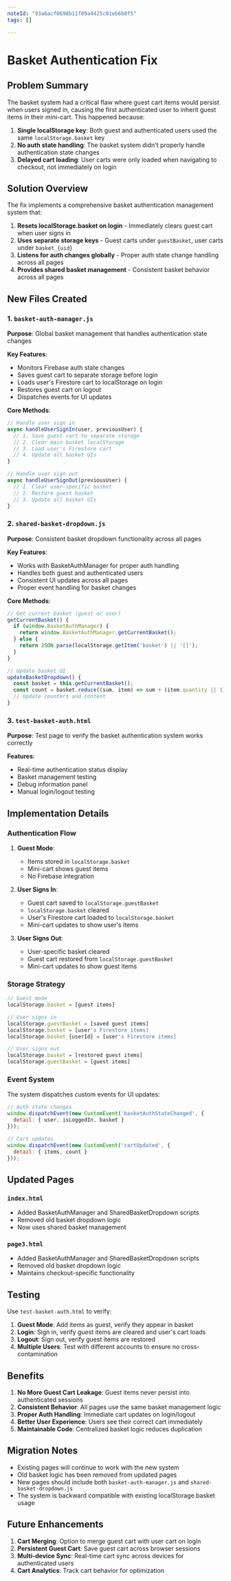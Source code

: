 ```yaml
---
noteId: "93a6acf0698b11f09a4425c01eb6b8f5"
tags: []

---
```


# Basket Authentication Fix

## Problem Summary

The basket system had a critical flaw where guest cart items would persist when users signed in, causing the first authenticated user to inherit guest items in their mini-cart. This happened because:

1. **Single localStorage key**: Both guest and authenticated users used the same `localStorage.basket` key
2. **No auth state handling**: The basket system didn't properly handle authentication state changes
3. **Delayed cart loading**: User carts were only loaded when navigating to checkout, not immediately on login

## Solution Overview

The fix implements a comprehensive basket authentication management system that:

1. **Resets localStorage.basket on login** - Immediately clears guest cart when user signs in
2. **Uses separate storage keys** - Guest carts under `guestBasket`, user carts under `basket_{uid}`
3. **Listens for auth changes globally** - Proper auth state change handling across all pages
4. **Provides shared basket management** - Consistent basket behavior across all pages

## New Files Created

### 1. `basket-auth-manager.js`
**Purpose**: Global basket management that handles authentication state changes

**Key Features**:
- Monitors Firebase auth state changes
- Saves guest cart to separate storage before login
- Loads user's Firestore cart to localStorage on login
- Restores guest cart on logout
- Dispatches events for UI updates

**Core Methods**:
```javascript
// Handle user sign in
async handleUserSignIn(user, previousUser) {
  // 1. Save guest cart to separate storage
  // 2. Clear main basket localStorage
  // 3. Load user's Firestore cart
  // 4. Update all basket UIs
}

// Handle user sign out  
async handleUserSignOut(previousUser) {
  // 1. Clear user-specific basket
  // 2. Restore guest basket
  // 3. Update all basket UIs
}
```

### 2. `shared-basket-dropdown.js`
**Purpose**: Consistent basket dropdown functionality across all pages

**Key Features**:
- Works with BasketAuthManager for proper auth handling
- Handles both guest and authenticated users
- Consistent UI updates across all pages
- Proper event handling for basket changes

**Core Methods**:
```javascript
// Get current basket (guest or user)
getCurrentBasket() {
  if (window.BasketAuthManager) {
    return window.BasketAuthManager.getCurrentBasket();
  } else {
    return JSON.parse(localStorage.getItem('basket') || '[]');
  }
}

// Update basket UI
updateBasketDropdown() {
  const basket = this.getCurrentBasket();
  const count = basket.reduce((sum, item) => sum + (item.quantity || 1), 0);
  // Update counters and content
}
```

### 3. `test-basket-auth.html`
**Purpose**: Test page to verify the basket authentication system works correctly

**Features**:
- Real-time authentication status display
- Basket management testing
- Debug information panel
- Manual login/logout testing

## Implementation Details

### Authentication Flow

1. **Guest Mode**:
   - Items stored in `localStorage.basket`
   - Mini-cart shows guest items
   - No Firebase integration

2. **User Signs In**:
   - Guest cart saved to `localStorage.guestBasket`
   - `localStorage.basket` cleared
   - User's Firestore cart loaded to `localStorage.basket`
   - Mini-cart updates to show user's items

3. **User Signs Out**:
   - User-specific basket cleared
   - Guest cart restored from `localStorage.guestBasket`
   - Mini-cart updates to show guest items

### Storage Strategy

```javascript
// Guest mode
localStorage.basket = [guest items]

// User signs in
localStorage.guestBasket = [saved guest items]
localStorage.basket = [user's Firestore items]
localStorage.basket_{userId} = [user's Firestore items]

// User signs out
localStorage.basket = [restored guest items]
localStorage.guestBasket = [guest items]
```

### Event System

The system dispatches custom events for UI updates:

```javascript
// Auth state changes
window.dispatchEvent(new CustomEvent('basketAuthStateChanged', {
  detail: { user, isLoggedIn, basket }
}));

// Cart updates
window.dispatchEvent(new CustomEvent('cartUpdated', {
  detail: { items, count }
}));
```

## Updated Pages

### `index.html`
- Added BasketAuthManager and SharedBasketDropdown scripts
- Removed old basket dropdown logic
- Now uses shared basket management

### `page3.html`
- Added BasketAuthManager and SharedBasketDropdown scripts
- Removed old basket dropdown logic
- Maintains checkout-specific functionality

## Testing

Use `test-basket-auth.html` to verify:

1. **Guest Mode**: Add items as guest, verify they appear in basket
2. **Login**: Sign in, verify guest items are cleared and user's cart loads
3. **Logout**: Sign out, verify guest items are restored
4. **Multiple Users**: Test with different accounts to ensure no cross-contamination

## Benefits

1. **No More Guest Cart Leakage**: Guest items never persist into authenticated sessions
2. **Consistent Behavior**: All pages use the same basket management logic
3. **Proper Auth Handling**: Immediate cart updates on login/logout
4. **Better User Experience**: Users see their correct cart immediately
5. **Maintainable Code**: Centralized basket logic reduces duplication

## Migration Notes

- Existing pages will continue to work with the new system
- Old basket logic has been removed from updated pages
- New pages should include both `basket-auth-manager.js` and `shared-basket-dropdown.js`
- The system is backward compatible with existing localStorage.basket usage

## Future Enhancements

1. **Cart Merging**: Option to merge guest cart with user cart on login
2. **Persistent Guest Cart**: Save guest cart across browser sessions
3. **Multi-device Sync**: Real-time cart sync across devices for authenticated users
4. **Cart Analytics**: Track cart behavior for optimization 